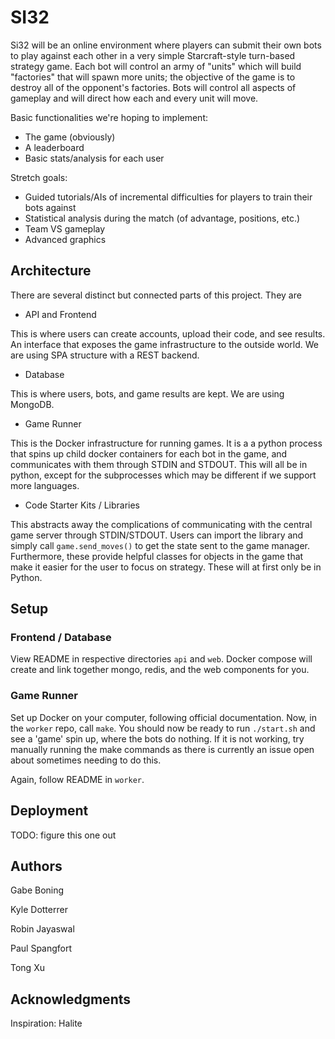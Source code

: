 SI32
====

Si32 will be an online environment where players can submit their own bots to play against each other in a very simple Starcraft-style turn-based strategy game. Each bot will control an army of "units" which will build "factories" that will spawn more units; the objective of the game is to destroy all of the opponent's factories. Bots will control all aspects of gameplay and will direct how each and every unit will move.

Basic functionalities we're hoping to implement:
- The game (obviously)
- A leaderboard
- Basic stats/analysis for each user

Stretch goals:
- Guided tutorials/AIs of incremental difficulties for players to train their bots against
- Statistical analysis during the match (of advantage, positions, etc.)
- Team VS gameplay
- Advanced graphics

## Architecture

There are several distinct but connected parts of this project. They are

* API and Frontend

This is where users can create accounts, upload their code, and see results. An interface that exposes
the game infrastructure to the outside world. We are using SPA structure with a REST backend.

* Database

This is where users, bots, and game results are kept. We are using MongoDB.

* Game Runner

This is the Docker infrastructure for running games. It is a a python process that spins up child docker containers for
each bot in the game, and communicates with them through STDIN and STDOUT. This will all be in
python, except for the subprocesses which may be different if we support more languages.

* Code Starter Kits / Libraries

This abstracts away the complications of communicating with the central game server through STDIN/STDOUT.
Users can import the library and simply call `game.send_moves()` to get the state sent to the game manager.
Furthermore, these provide helpful classes for objects in the game that make it easier for the user to focus on
strategy. These will at first only be in Python.

## Setup

### Frontend / Database

View README in respective directories `api` and `web`. Docker compose will create and link together mongo, redis, and the web components for you.

### Game Runner

Set up Docker on your computer, following official documentation. Now, in the `worker` repo, call `make`.
You should now be ready to run `./start.sh` and see a 'game' spin up, where the bots do nothing. If it is not working,
try manually running the make commands as there is currently an issue open about sometimes needing to do this.

Again, follow README in `worker`. 

## Deployment

TODO: figure this one out

## Authors

Gabe Boning

Kyle Dotterrer

Robin Jayaswal

Paul Spangfort

Tong Xu

## Acknowledgments

Inspiration: Halite
